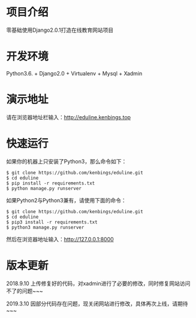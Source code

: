 # 项目介绍
零基础使用Django2.0.1打造在线教育网站项目
# 开发环境
Python3.6. + Django2.0 + Virtualenv + Mysql + Xadmin
# 演示地址
请在浏览器地址栏输入：http://eduline.kenbings.top
# 快速运行
如果你的机器上只安装了Python3，那么命令如下：
```
$ git clone https://github.com/kenbings/eduline.git
$ cd eduline
$ pip install -r requirements.txt
$ python manage.py runserver
```
如果Python2与Python3兼有，请使用下面的命令：
```
$ git clone https://github.com/kenbings/eduline.git
$ cd eduline
$ pip3 install -r requirements.txt
$ python3 manage.py runserver
```
然后在浏览器地址输入：http://127.0.0.1:8000
 # 版本更新
 2018.9.10 上传修复好的代码，对xadmin进行了必要的修改，同时修复网站访问不了的问题~~~
 
 2019.3.10 因部分代码存在问题，现关闭网站进行修改，具体再次上线，请期待~~~
